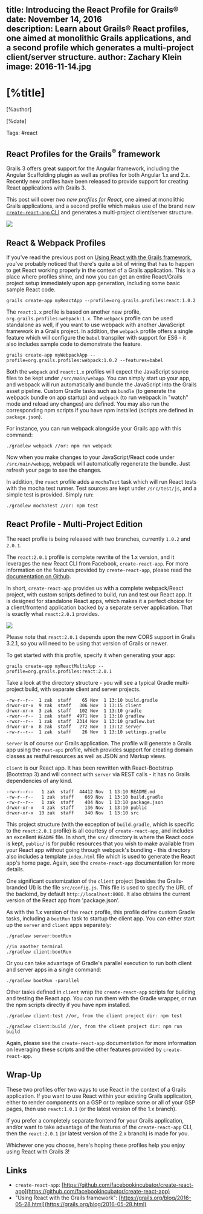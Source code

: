title: Introducing the React Profile for Grails®
date: November 14, 2016  
description: Learn about Grails® React profiles, one aimed at monolithic Grails applications, and a second profile which generates a multi-project client/server structure.
author: Zachary Klein
image: 2016-11-14.jpg   
---

# [%title]

[%author]

[%date] 

Tags: #react

## React Profiles for the Grails<sup>&reg;</sup> framework

Grails 3 offers great support for the Angular framework, including the Angular Scaffolding plugin as well as profiles for both Angular 1.x and 2.x. Recently new profiles have been released to provide support for creating React applications with Grails 3.

This post will cover *two new profiles for React*, one aimed at monolithic Grails applications, and a second profile which makes use of the brand new [`create-react-app` CLI](https://github.com/facebookincubator/create-react-app) and generates a multi-project client/server structure.

![](2016-11-14-img01.png)

## React & Webpack Profiles

If you've read the previous post on [Using React with the Grails framework](https://grails.org/blog/2016-05-28.html), you've probably noticed that there's quite a bit of wiring that has to happen to get React working properly in the context of a Grails application. This is a place where profiles shine, and now you can get an entire React/Grails project setup immediately upon app generation, including some basic sample React code.

    grails create-app myReactApp --profile=org.grails.profiles:react:1.0.2

The `react:1.x` profile is based on another new profile, `org.grails.profiles:webpack:1.x`.  The `webpack` profile can be used standalone as well, if you want to use webpack with another JavaScript framework in a Grails project. In addition, the `webpack` profile offers a single feature which will configure the `babel` transpiler with support for ES6 - it also includes sample code to demonstrate the feature.

    grails create-app myWebpackApp --profile=org.grails.profiles:webpack:1.0.2 --features=babel

Both the `webpack` and `react:1.x` profiles will expect the JavaScript source files to be kept under `/src/main/webapp`. You can simply start up your app, and webpack will run automatically and bundle the JavaScript into the Grails asset pipeline.  Custom Gradle tasks such as `bundle` (to generate the webpack bundle on app startup) and `webpack` (to run webpack in "watch" mode and reload any changes) are defined. You may also run the corresponding npm scripts if you have npm installed (scripts are defined in `package.json`).

For instance, you can run webpack alongside your Grails app with this command:

    ./gradlew webpack //or: npm run webpack

Now when you make changes to your JavaScript/React code under `/src/main/webapp`, webpack will automatically regenerate the bundle. Just refresh your page to see the changes.

In addition, the `react` profile adds a `mochaTest` task which will run React tests with the mocha test runner. Test sources are kept under `/src/test/js`, and a simple test is provided. Simply run:

    ./gradlew mochaTest //or: npm test


## React Profile - Multi-Project Edition

The react profile is being released with two branches, currently `1.0.2` and `2.0.1`. 

The `react:2.0.1` profile is complete rewrite of the 1.x version, and it leverages the new React CLI from Facebook, `create-react-app`. For more information on the features provided by `create-react-app`, please read the [documentation on Github](https://github.com/facebookincubator/create-react-app). 

In short, `create-react-app` provides us with a complete webpack/React project, with custom scripts defined to build, run and test our React app. It is designed for standalone React apps, which makes it a perfect choice for a client/frontend application backed by a separate server application. That is exactly what `react:2.0.1` provides.

![](2016-11-14-img02.png)

Please note that `react:2.0.1` depends upon the new CORS support in Grails 3.2.1, so you will need to be using that version of Grails or newer.

To get started with this profile, specify it when generating your app:

    grails create-app myReactMultiApp --profile=org.grails.profiles:react:2.0.1

Take a look at the directory structure - you will see a typical Gradle multi-project build, with separate client and server projects.

    -rw-r--r--  1 zak  staff    65 Nov  1 13:10 build.gradle
    drwxr-xr-x  9 zak  staff   306 Nov  1 13:15 client
    drwxr-xr-x  3 zak  staff   102 Nov  1 13:10 gradle
    -rwxr--r--  1 zak  staff  4971 Nov  1 13:10 gradlew
    -rwxr--r--  1 zak  staff  2314 Nov  1 13:10 gradlew.bat
    drwxr-xr-x  8 zak  staff   272 Nov  1 13:12 server
    -rw-r--r--  1 zak  staff    26 Nov  1 13:10 settings.gradle

`server` is of course our Grails application. The profile will generate a Grails app using the `rest-api` profile, which provides support for creating domain classes as restful resources as well as JSON and Markup views.

`client` is our React app. It has been rewritten with React-Bootstrap (Bootstrap 3) and will connect with `server` via REST calls - it has no Grails dependencies of any kind.

    -rw-r--r--   1 zak  staff  44412 Nov  1 13:10 README.md
    -rw-r--r--   1 zak  staff    669 Nov  1 13:10 build.gradle
    -rw-r--r--   1 zak  staff    404 Nov  1 13:10 package.json
    drwxr-xr-x   4 zak  staff    136 Nov  1 13:10 public
    drwxr-xr-x  10 zak  staff    340 Nov  1 13:10 src

This project structure (with the exception of `build.gradle`, which is specific to the `react:2.0.1` profile) is all courtesy of `create-react-app`, and includes an excellent `README` file. In short, the `src/` directory is where the React code is kept, `public/` is for public resources that you wish to make available from your React app without going through webpack's bundling - this directory also includes a template `index.html` file which is used to generate the React app's home page.  Again, see the `create-react-app` documentation for more details.

One significant customization of the `client` project (besides the Grails-branded UI) is the file `src/config.js`. This file is used to specify the URL of the backend, by default `http://localhost:8080`. It also obtains the current version of the React app from 'package.json'.

As with the 1.x version of the `react` profile, this profile define custom Gradle tasks, including a `bootRun` task to startup the client app. You can either start up the `server` and `client` apps separately:

    ./gradlew server:bootRun

    //in another terminal
    ./gradlew client:bootRun

Or you can take advantage of Gradle's parallel execution to run both client and server apps in a single command:

    ./gradlew bootRun -parallel

Other tasks defined in `client` wrap the `create-react-app` scripts for building and testing the React app. You can run them with the Gradle wrapper, or run the npm scripts directly if you have npm installed.

    ./gradlew client:test //or, from the client project dir: npm test

    ./gradlew client:build //or, from the client project dir: npm run build

Again, please see the `create-react-app` documentation for more information on leveraging these scripts and the other features provided by `create-react-app`.

## Wrap-Up

These two profiles offer two ways to use React in the context of a Grails application. If you want to use React within your existing Grails application, either to render components on a GSP or to replace some or all of your GSP pages, then use `react:1.0.1` (or the latest version of the 1.x branch).

If you prefer a completely separate frontend for your Grails application, and/or want to take advantage of the features of the `create-react-app` CLI, then the `react:2.0.1` (or latest version of the 2.x branch) is made for you.

Whichever one you choose, here's hoping these profiles help you enjoy using React with Grails 3!

## Links

 - `create-react-app`: [https://github.com/facebookincubator/create-react-app](https://github.com/facebookincubator/create-react-app)
 - "Using React with the Grails framework": [https://grails.org/blog/2016-05-28.html](https://grails.org/blog/2016-05-28.html)
